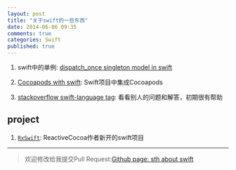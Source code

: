 ```yaml
---
layout: post
title: "关于swift的一些东西"
date: 2014-06-06 09:35
comments: true
categories: Swift
published: true
---
```


1. swift中的单例: [dispatch_once singleton model in swift][singleton]

2. [Cocoapods with swift][CococapodsSwift]: Swift项目中集成Cocoapods

3. [stackoverflow swift-language tag][stackoverflow]: 看看别人的问题和解答，初期很有帮助

## project

1. [`RxSwift`][RxSwift]: ReactiveCocoa作者新开的swift项目

---

>欢迎修改给我提交Pull Request:[Github page: sth about swift][self]

[singleton]: http://stackoverflow.com/questions/24024549/dispatch-once-singleton-model-in-swift#

[self]: https://github.com/agassiyzh/agassiyzh.github.io/blob/master/_posts/2014-06-06-something-about-swift.md

[RxSwift]: https://github.com/jspahrsummers/RxSwift

[CococapodsSwift]: https://medium.com/swift-programming/swift-cocoapods-da09d8ba6dd2

[stackoverflow]: http://stackoverflow.com/questions/tagged/swift-language